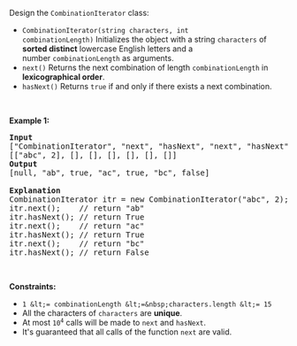 Design the `` CombinationIterator `` class:

*   `` CombinationIterator(string characters, int combinationLength) ``&nbsp;Initializes the object with&nbsp;a string&nbsp;`` characters ``&nbsp;of __sorted distinct__ lowercase English letters and a number&nbsp;`` combinationLength `` as arguments.
*   `` next() ``&nbsp;Returns the next combination of length `` combinationLength ``&nbsp;in __lexicographical order__.
*   `` hasNext() ``&nbsp;Returns `` true ``&nbsp;if and only if&nbsp;there exists a next combination.

&nbsp;

__Example 1:__

<pre>
<strong>Input</strong>
["CombinationIterator", "next", "hasNext", "next", "hasNext", "next", "hasNext"]
[["abc", 2], [], [], [], [], [], []]
<strong>Output</strong>
[null, "ab", true, "ac", true, "bc", false]

<strong>Explanation</strong>
CombinationIterator itr = new CombinationIterator("abc", 2);
itr.next();    // return "ab"
itr.hasNext(); // return True
itr.next();    // return "ac"
itr.hasNext(); // return True
itr.next();    // return "bc"
itr.hasNext(); // return False
</pre>

&nbsp;

__Constraints:__

*   `` 1 &lt;= combinationLength &lt;=&nbsp;characters.length &lt;= 15 ``
*   All the characters of `` characters `` are __unique__.
*   At most <code>10<sup>4</sup></code>&nbsp;calls will be made to `` next `` and `` hasNext ``.
*   It's guaranteed that all&nbsp;calls&nbsp;of the function `` next ``&nbsp;are valid.